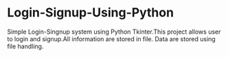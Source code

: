 # Login-Signup-Using-Python
Simple Login-Singnup system using Python Tkinter.This project allows user to login and signup.All information are stored in file.
Data are stored using file handling.

